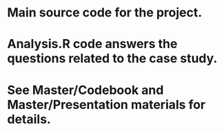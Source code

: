 # Main source code for the project. 

# Analysis.R code answers the questions related to the case study. 

# See Master/Codebook and Master/Presentation materials for details.


